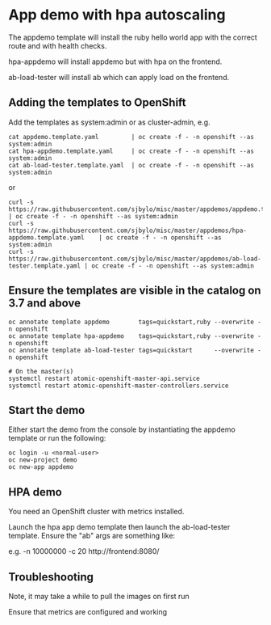 # App demo with hpa autoscaling 

The appdemo template will install the ruby hello world app with the correct route and with health checks. 

hpa-appdemo will install appdemo but with hpa on the frontend.

ab-load-tester will install ab which can apply load on the frontend.

## Adding the templates to OpenShift 

Add the templates as system:admin or as cluster-admin, e.g. 

```
cat appdemo.template.yaml         | oc create -f - -n openshift --as system:admin 
cat hpa-appdemo.template.yaml     | oc create -f - -n openshift --as system:admin 
cat ab-load-tester.template.yaml  | oc create -f - -n openshift --as system:admin 
```

or

```
curl -s https://raw.githubusercontent.com/sjbylo/misc/master/appdemos/appdemo.template.yaml        | oc create -f - -n openshift --as system:admin
curl -s https://raw.githubusercontent.com/sjbylo/misc/master/appdemos/hpa-appdemo.template.yaml    | oc create -f - -n openshift --as system:admin
curl -s https://raw.githubusercontent.com/sjbylo/misc/master/appdemos/ab-load-tester.template.yaml | oc create -f - -n openshift --as system:admin 

```

## Ensure the templates are visible in the catalog on 3.7 and above

```
oc annotate template appdemo        tags=quickstart,ruby --overwrite -n openshift
oc annotate template hpa-appdemo    tags=quickstart,ruby --overwrite -n openshift
oc annotate template ab-load-tester tags=quickstart      --overwrite -n openshift

# On the master(s)
systemctl restart atomic-openshift-master-api.service
systemctl restart atomic-openshift-master-controllers.service
```

## Start the demo

Either start the demo from the console by instantiating the appdemo template or run the following:

```
oc login -u <normal-user>
oc new-project demo
oc new-app appdemo
```

## HPA demo

You need an OpenShift cluster with metrics installed. 

Launch the hpa app demo template then launch the ab-load-tester template.  Ensure the "ab" args are something like:

e.g. -n 10000000 -c 20 http://frontend:8080/


## Troubleshooting

Note, it may take a while to pull the images on first run

Ensure that metrics are configured and working 

